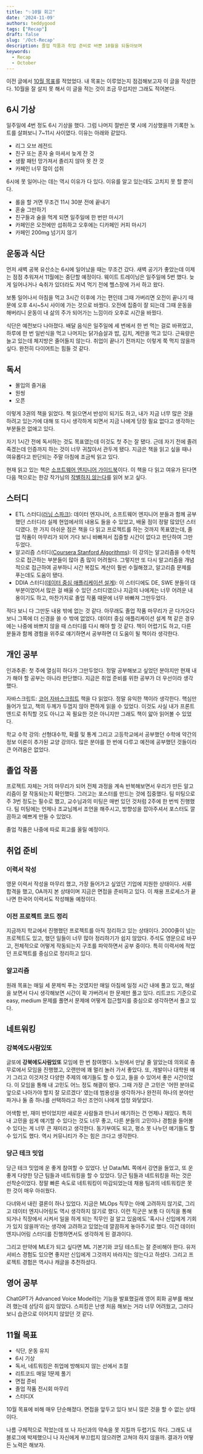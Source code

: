 ```yaml
---
title: "✨10월 회고"
date: '2024-11-09'
authors: teddygood
tags: ["Recap"]
draft: false
slug: '/Oct-Recap'
description: 졸업 작품과 취업 준비로 바쁜 10월을 되돌아보며
keywords:
  - Recap
  - October
---
```


이전 글에서 [10월 목표](https://teddygood.github.io/blog/starting-geulddo#10%EC%9B%94-%EB%AA%A9%ED%91%9C)를 적었었다. 내 목표는 이루었는지 점검해보고자 이 글을 작성한다. 10월을 잘 살지 못 해서 이 글을 적는 것이 조금 무섭지만 그래도 적어본다.

## 6시 기상

일주일에 4번 정도 6시 기상을 했다. 그럼 나머지 절반은 몇 시에 기상했을까 기록한 노트를 살펴보니 7~11시 사이였다. 이유는 아래와 같았다.

- 리그 오브 레전드
- 친구 또는 혼자 술 마셔서 늦게 잔 것
- 생활 패턴 망가져서 졸리지 않아 못 잔 것
- 카페인 너무 많이 섭취

6시에 못 일어나는 데는 역시 이유가 다 있다. 이유를 알고 있는데도 고치지 못 할 뿐이다. 

- 롤을 할 거면 무조건 11시 30분 전에 끝내기
- 혼술 그만하기
- 친구들과 술을 먹게 되면 일주일에 한 번만 마시기
- 카페인은 오전에만 섭취하고 오후에는 디카페인 커피 마시기
- 카페인 200mg 넘기지 않기

## 운동과 식단

먼저 새벽 공복 유산소는 6시에 일어났을 때는 무조건 갔다. 새벽 공기가 좋았는데 이제는 점점 추워져서 11월에는 중단할 예정이다. 웨이트 트레이닝은 일주일에 5번 했다. 늦게 일어나거나 숙취가 있더라도 저녁 먹기 전에 헬스장에 가서 하고 왔다. 

보통 일어나서 아침을 먹고 3시간 이후에 가는 편인데 그때 가버리면 오전이 끝나기 때문에 오후 4시~5시 사이에 가는 것으로 바꿨다. 오전에 집중이 잘 되는데 그때 운동을 해버리니 운동이 내 삶의 주가 되어가는 느낌이라 오후로 시간을 바꿨다. 

식단은 예전보다 나아졌다. 배달 음식은 일주일에 세 번에서 한 번 먹는 걸로 바뀌었고, 하루에 한 번 일반식을 먹고 나머지는 닭가슴살과 밥, 김치, 계란을 먹고 있다. 근육량은 늘고 있는데 체지방은 줄어들지 않는다. 취업이 끝나기 전까지는 이렇게 쭉 먹지 않을까 싶다. 완전히 다이어트는 힘들 것 같다.

## 독서

- 몰입의 즐거움
- 원씽
- 오픈

이렇게 3권의 책을 읽었다. 책 읽으면서 반성이 되기도 하고, 내가 지금 너무 많은 것을 하려고 있는가에 대해 또 다시 생각하게 되면서 지금 나에게 당장 필요 없다고 생각하는 부분들은 없애고 있다.

자기 1시간 전에 독서하는 것도 목표였는데 이것도 첫 주는 잘 됐다. 근데 자기 전에 졸려 죽겠는데 인증까지 하는 것이 너무 귀찮아서 관두게 됐다. 지금은 책을 읽고 싶을 때나 여유롭다고 판단되는 주말 아침에 조금씩 읽고 있다.

현재 읽고 있는 책은 [소프트웨어 엔지니어 가이드북](https://product.kyobobook.co.kr/detail/S000214576874)이다. 이 책을 다 읽고 여유가 된다면 다음 책으로는 한강 작가님의 [작별하지 않는다](https://product.kyobobook.co.kr/detail/S000000781116)를 읽어 보고 싶다.

## 스터디

- ETL 스터디([러닝 스파크](https://product.kyobobook.co.kr/detail/S000061353994)): 데이터 엔지니어, 소프트웨어 엔지니어 분들과 함께 공부했던 스터디라 실제 현업에서의 내용도 들을 수 있었고, 배울 점이 정말 많았던 스터디였다. 한 가지 아쉬운 점은 책을 다 읽고 프로젝트를 하는 것까지 목표였는데, 졸업 작품이 마무리가 되어 가다 보니 바빠져서 집중할 시간이 없다고 판단하여 그만두었다.  
- 알고리즘 스터디([Coursera Stanford Algorithms](https://www.coursera.org/specializations/algorithms)): 이 강의는 알고리즘을 수학적으로 접근하는 부분들이 많아 좀 많이 어려웠다. 그렇지만 또 다시 알고리즘을 개념적으로 접근하여 공부하니 시간 복잡도 계산이 훨씬 수월해졌고, 알고리즘 문제를 푸는데도 도움이 됐다. 
- DDIA 스터디([데이터 중심 애플리케이션 설계](https://product.kyobobook.co.kr/detail/S000001766328)): 이 스터디에도 DE, SWE 분들이 대부분이었어서 많은 걸 배울 수 있던 스터디였으나 지금의 나에게는 너무 어려운 내용이기도 하고, 마찬가지로 졸업 작품 때문에 너무 바빠져 그만두었다.

적다 보니 다 그만둔 내용 밖에 없는 것 같다. 아무래도 졸업 작품 마무리가 곧 다가오다 보니 그쪽에 더 신경을 쓸 수 밖에 없었다. 데이터 중심 애플리케이션 설계 책 같은 경우에는 나중에 바쁘지 않을 때 스터디를 다시 해야 할 것 같다. 책이 어렵기도 하고, 다른 분들과 함께 경험을 위주로 얘기하면서 공부하면 더 도움이 될 책이라 생각한다.

## 개인 공부

인과추론: 첫 주에 열심히 하다가 그만두었다. 정말 공부해보고 싶었던 분야지만 현재 내가 해야 할 공부는 아니라 판단했다. 지금은 취업 준비를 위한 공부가 더 우선이라 생각했다.

자바스크립트: [코어 자바스크립트](https://product.kyobobook.co.kr/detail/S000001766397) 책을 다 읽었다. 정말 유익한 책이라 생각한다. 핵심만 들어가 있고, 책의 두께가 두껍지 않아 편하게 읽을 수 있었다. 이것도 사실 내가 프론트엔드로 취직할 것도 아니고 꼭 필요한 것은 아니지만 그래도 책이 얇아 읽어볼 수 있었다.

학교 수학 강의: 선형대수학, 확률 및 통계 그리고 고등학교에서 공부했던 수학에 약간의 정보 이론이 추가된 교양 강의다. 많은 분야를 한 번에 다루고 예전에 공부했던 것들이라 큰 어려움은 없었다.

## 졸업 작품

프로젝트 자체는 거의 마무리가 되어 전체 과정을 계속 반복해보면서 우리가 만든 알고리즘이 잘 작동되는지 확인했다. 그러고는 포스터를 만드는 것에 집중했다. 팀 미팅으로 주 3번 정도는 필수로 했고, 교수님과의 미팅은 매번 있던 것처럼 2주에 한 번씩 진행했다. 팀 미팅에는 언제나 조교님께서 조언을 해주시고, 방향성을 잡아주셔서 포스터도 깔끔하고 예쁘게 만들 수 있었다.

졸업 작품은 나중에 따로 회고를 올릴 예정이다.

## 취업 준비

### 이력서 작성

영문 이력서 작성을 마무리 했고, 가장 들어가고 싶었던 기업에 지원한 상태이다. 서류 합격을 했고, OA까지 본 상태이며 지금은 면접을 준비하고 있다. 이 채용 프로세스가 끝나면 한국어 이력서도 작성해둘 예정이다. 

### 이전 프로젝트 코드 정리

지금까지 학교에서 진행했던 프로젝트를 아직 정리하고 있는 상태이다. 2000줄이 넘는 프로젝트도 있고, 했던 일들이 너무 많아 정리하기가 쉽지 않았다. 주석도 영문으로 바꾸고, 전체적으로 어떻게 작동되는지 구조를 파악하면서 공부 중이다. 특히 이력서에 적었던 프로젝트를 중심으로 정리하고 있다.

### 알고리즘

원래 목표는 매일 세 문제씩 푸는 것였지만 매일 아침에 일정 시간 내에 풀고 있고, 해설을 보면서 다시 생각해보면 시간이 확 가버려서 한 문제만 풀고 있다. 리트코드 기준으로 easy, medium 문제를 풀면서 문제에 어떻게 접근할지를 중심으로 생각하면서 풀고 있다.

## 네트워킹

### 강북에도사람있또

글또에 **강북에도사람있또** 모임에 한 번 참여했다. 노원에서 만날 줄 알았는데 의외로 충무로에서 모임을 진행했고, 오랜만에 꽤 멀리 놀러 가서 좋았다. 또, 개발이나 대학원 얘기 그리고 이것저것 다양한 주제의 얘기들도 할 수 있고, 들을 수 있어서 좋은 시간이었다. 이 모임을 통해 내 고민도 어느 정도 해결이 됐다. 그때 가장 큰 고민은 '어떤 분야로 앞으로 나아가야 할지 잘 모르겠다' 였는데 범용성을 생각하거나 완전히 하나의 분야만 파거나 둘 중 하나를 선택하라고 하신 조언이 나에게 엄청 와닿았다. 

어색함 반, 재미 반이었지만 새로운 사람들과 만나서 얘기하는 건 언제나 재밌다. 특히 내 고민을 쉽게 얘기할 수 있다는 것도 너무 좋고, 다른 분들의 고민이나 경험을 들어볼 수 있다는 게 너무 큰 재미라고 생각한다. 동기부여도 되고, 평소 못 나누던 얘기들도 할 수 있기도 했다. 역시 커뮤니티가 주는 힘은 크다고 생각한다.

### 당근 테크 밋업

당근 테크 밋업에 운 좋게 참여할 수 있었다. 난 Data/ML 쪽에서 강연을 들었고, 또 운 좋게 다양한 당근 팀들과 네트워킹을 할 수 있었다. 당근 팀들과 네트워킹을 하는 것은 선착순이었다. 정말 빠른 속도로 네트워킹이 마감되었는데 채용 팀과의 네트워킹은 못 한 것이 매우 아쉬웠다.

다녀와서 내린 결론이 하나 있었다. 지금은 MLOps 직무는 아예 고려하지 않기로, 그리고 데이터 엔지니어링도 역시 생각하지 않기로 했다. 이런 직군은 보통 다 이직을 통해 되거나 직장에서 시켜서 일을 하게 되는 직무인 걸 알고 있음에도 '혹시나 신입에게 기회가 있지 않을까'라는 생각에 고려하고 있었는데 깔끔하게 놓아주기로 했다. 이건 데이터 엔지니어링 스터디를 진행하면서도 생각하게 된 결과이다. 

그리고 만약에 MLE가 되고 싶다면 ML 기본기와 코딩 테스트는 잘 준비해야 한다. 유저 서비스 경험도 있으면 좋지만 신입에게 그것까지 바라지는 않는다고 하셨다. 그리고 프로젝트 경험은 역시나 캐글을 추천하셨다.

## 영어 공부

ChatGPT가 Advanced Voice Mode라는 기능을 발표했길래 영어 회화 공부를 해보려 했는데 상당히 쉽지 않았다. 스피킹은 난생 처음 해보는 거라 너무 어려웠고, 그러다 보니 습관으로 이어지지 않았던 것 같다. 

## 11월 목표

- 식단, 운동 유지
- 6시 기상
- 독서, 네트워킹은 취업에 방해되지 않는 선에서 조절
- 리트코드 매일 1문제 풀기
- 면접 준비
- 졸업 작품 전시회 마무리
- 스터디X

10월 목표에 비해 매우 단순해졌다. 면접을 앞두고 있다 보니 많은 것을 할 수 없는 상태이다.

나름 구체적으로 적었는데 또 나 자신과의 약속을 못 지킬까 두렵기도 하다. 그래도 내 블로그에 박제했으니 나 자신에게 부끄럽지 않으려면 고쳐야 하지 않을까. 결과가 어떻든 노력은 해보자. 